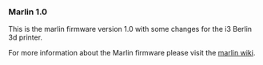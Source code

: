 ### Marlin 1.0

This is the marlin firmware version 1.0 with some changes for the i3 Berlin 3d printer.

For more information about the Marlin firmware please visit the [marlin wiki](https://github.com/MarlinFirmware/Marlin/wiki/Main-Page).